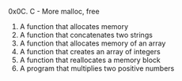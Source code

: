 0x0C. C - More malloc, free
1. A function that allocates memory
2. A function that concatenates two strings
3. A function that allocates memory of an array
4. A function that creates an array of integers
5. A function that reallocates a memory block
6. A program that multiplies two positive numbers
